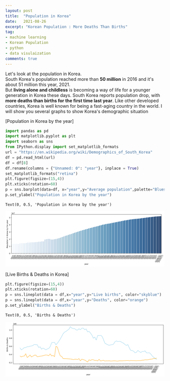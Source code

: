 ```yaml
---
layout: post
title:  "Population in Korea"
date:   2021-08-26
excerpt: "Korean Population : More Deaths Than Births"
tag:
- machine learning
- Korean Population
- python
- data visulaization
comments: true
---
```


Let's look at the population in Korea.   
South Korea's population reached more than **50 million** in 2016
and it's about 51 million this year, 2021.   
But **living alone and childless** is becoming a way of life for a younger generation in Korea these days.
South Korea reports population drop, with **more deaths than births for the first time last year**. 
Like other developed countries, 
Korea is well known for being a fast-aging country in the world. 
I will show you several graphs to show Korea's demographic situation

[Population in Korea by the year]




```python
import pandas as pd
import matplotlib.pyplot as plt
import seaborn as sns
from IPython.display import set_matplotlib_formats
url = "https://en.wikipedia.org/wiki/Demographics_of_South_Korea"
df = pd.read_html(url)
df = df[8]
df.rename(columns = {"Unnamed: 0": "year"}, inplace = True)
set_matplotlib_formats("retina")
plt.figure(figsize=(15,4))
plt.xticks(rotation=60)
p = sns.barplot(data=df, x="year",y="Average population",palette="Blues")
p.set_ylabel("Population in Korea by the year")
```




    Text(0, 0.5, 'Population in Korea by the year')




    
![png](../assets/img/output_2_1.png)
    


[Live Births & Deaths in Korea]


```python
plt.figure(figsize=(15,4))
plt.xticks(rotation=60)
p = sns.lineplot(data = df,x="year",y="Live births", color="skyblue")
p = sns.lineplot(data = df,x="year",y="Deaths", color="orange")
p.set_ylabel("Births & Deaths")
```




    Text(0, 0.5, 'Births & Deaths')




    
![png](../assets/img/output_4_1.png)

